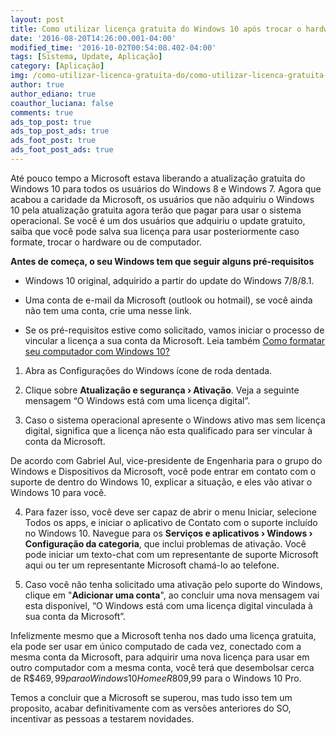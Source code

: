 ```yaml
---
layout: post
title: Como utilizar licença gratuita do Windows 10 após trocar o hardware ou de computador
date: '2016-08-20T14:26:00.001-04:00'
modified_time: '2016-10-02T00:54:08.402-04:00'
tags: [Sistema, Update, Aplicação]
category: [Aplicação]
img: /como-utilizar-licenca-gratuita-do/como-utilizar-licenca-gratuita-do.jpg
author: true
author_ediano: true
coauthor_luciana: false
comments: true
ads_top_post: true
ads_top_post_ads: true
ads_foot_post: true
ads_foot_post_ads: true
---
```


Até pouco tempo a Microsoft estava liberando a atualização gratuita do Windows 10 para todos os usuários do Windows 8 e Windows 7. Agora que acabou a caridade da Microsoft, os usuários que não adquiriu o Windows 10 pela atualização gratuita agora terão que pagar para usar o sistema operacional. Se você é um dos usuários que adquiriu o update gratuito, saiba que você pode salva sua licença para usar posteriormente caso formate, trocar o hardware ou de computador.

**Antes de começa, o seu Windows tem que seguir alguns pré-requisitos**

* Windows 10 original, adquirido a partir do update do Windows 7/8/8.1.

* Uma conta de e-mail da Microsoft (outlook ou hotmail), se você ainda não tem uma conta, crie uma nesse link.

* Se os pré-requisitos estive como solicitado, vamos iniciar o processo de vincular a licença a sua conta da Microsoft. Leia também <a href="http://www.insideblock.com/post/como-formatar-seu-computador-com.html" target="_blank">Como formatar seu computador com Windows 10?</a>

1. Abra as Configurações do Windows ícone de roda dentada.

2. Clique sobre **Atualização e segurança › Ativação**. Veja a seguinte mensagem “O Windows está com uma licença digital”.

3. Caso o sistema operacional apresente o Windows ativo mas sem licença digital, significa que a licença não esta qualificado para ser vincular à conta da Microsoft.

De acordo com Gabriel Aul, vice-presidente de Engenharia para o grupo do Windows e Dispositivos da Microsoft, você pode entrar em contato com o suporte de dentro do Windows 10, explicar a situação, e eles vão ativar o Windows 10 para você.

4. Para fazer isso, você deve ser capaz de abrir o menu Iniciar, selecione Todos os apps, e iniciar o aplicativo de Contato com o suporte incluído no Windows 10. Navegue para os **Serviços e aplicativos › Windows › Configuração da categoria**, que inclui problemas de ativação. Você pode iniciar um texto-chat com um representante de suporte Microsoft aqui ou ter um representante Microsoft chamá-lo ao telefone.

5. Caso você não tenha solicitado uma ativação pelo suporte do Windows, clique em "**Adicionar uma conta**", ao concluir uma nova mensagem vai esta disponível, “O Windows está com uma licença digital vinculada à sua conta da Microsoft”.

Infelizmente mesmo que a Microsoft tenha nos dado uma licença gratuita, ela pode ser usar em único computado de cada vez, conectado com a mesma conta da Microsoft, para adquirir uma nova licença para usar em outro computador com a mesma conta, você terá que desembolsar cerca de R$$469,99 para o Windows 10 Home e R$809,99 para o Windows 10 Pro.

Temos a concluir que a Microsoft se superou, mas tudo isso tem um proposito, acabar definitivamente com as versões anteriores do SO, incentivar as pessoas a testarem novidades.